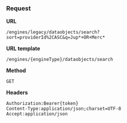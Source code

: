 ### Request

**URL**

`/engines/legacy/dataobjects/search?sort=providerId%2CASC&q=Jup*+OR+Merc*`

**URL template**

`/engines/{engineType}/dataobjects/search`

**Method**

`GET`

**Headers**

`Authorization:Bearer{token}`  
`Content-Type:application/json;charset=UTF-8`  
`Accept:application/json`  
